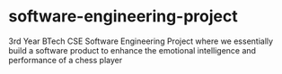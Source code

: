 # software-engineering-project
3rd Year BTech CSE Software Engineering Project where we essentially build a software product to enhance the emotional intelligence and performance of a chess player
